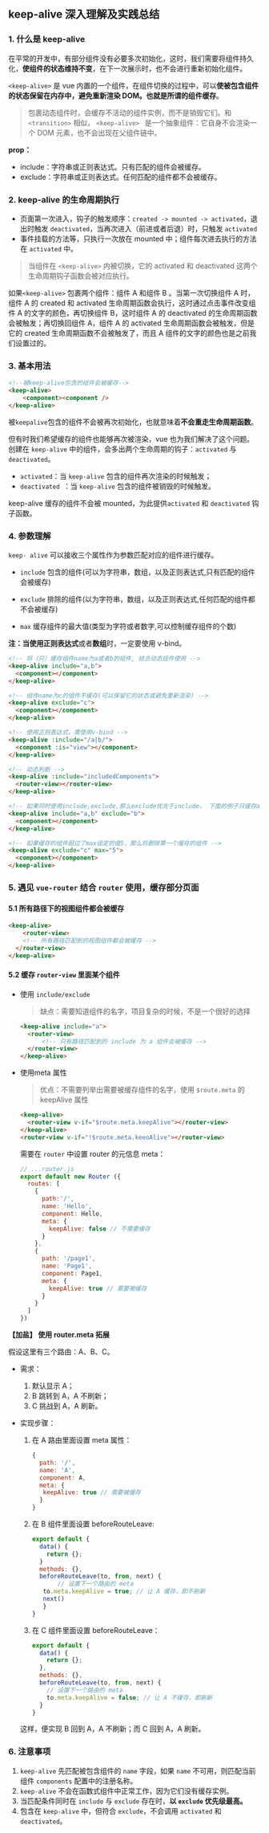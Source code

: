 ## keep-alive 深入理解及实践总结

### 1. 什么是 keep-alive

在平常的开发中，有部分组件没有必要多次初始化，这时，我们需要将组件持久化，**使组件的状态维持不变**，在下一次展示时，也不会进行重新初始化组件。

`<keep-alive>` 是 vue 内置的一个组件，在组件切换的过程中，可以**使被包含组件的状态保留在内存中，避免重新渲染 DOM。**也就是所谓的**组件缓存**。

> <keep-alive> 包裹动态组件时，会缓存不活动的组件实例，而不是销毁它们。和 `<transition>` 相似， `<keep-alive> ` 是一个抽象组件：它自身不会渲染一个 DOM 元素，也不会出现在父组件链中。

**prop：**

- include：字符串或正则表达式。只有匹配的组件会被缓存。
- exclude：字符串或正则表达式。任何匹配的组件都不会被缓存。

### 2. keep-alive 的生命周期执行

- 页面第一次进入，钩子的触发顺序：`created -> mounted -> activated`，退出时触发 `deactivated`，当再次进入（前进或者后退）时，只触发 `activated`
- 事件挂载的方法等，只执行一次放在 mounted 中；组件每次进去执行的方法在 `activated` 中。

> 当组件在 `<keep-alive>` 内被切换，它的 activated 和 deactivated 这两个生命周期钩子函数会被对应执行。

如果`<keep-alive>` 包裹两个组件：组件 A 和组件 B 。当第一次切换组件 A 时，组件 A 的 created 和 activated 生命周期函数会执行，这时通过点击事件改变组件 A 的文字的颜色，再切换组件 B，这时组件 A 的 deactivated 的生命周期函数会被触发；再切换回组件 A，组件 A 的 activated 生命周期函数会被触发，但是它的 created 生命周期函数不会被触发了，而且 A 组件的文字的颜色也是之前我们设置过的。

### 3. 基本用法

```html
<!--被keep-alive包含的组件会被缓存-->
<keep-alive>
    <component><component />
</keep-alive>
```

被`keepalive`包含的组件不会被再次初始化，也就意味着**不会重走生命周期函数**。

但有时我们希望缓存的组件也能够再次被渲染，vue 也为我们解决了这个问题。创建在 `keep-alive` 中的组件，会多出两个生命周期的钩子：`activated` 与  `deactivated`。

- `activated`：当 `keep-alive` 包含的组件再次渲染的时候触发；
- `deactivated `：当 `keep-alive` 包含的组件被销毁的时候触发。

keep-alive 缓存的组件不会被 mounted，为此提供`activated` 和 `deactivated` 钩子函数。

### 4. 参数理解

`keep- alive` 可以接收三个属性作为参数匹配对应的组件进行缓存。

- `include` 包含的组件(可以为字符串，数组，以及正则表达式,只有匹配的组件会被缓存)

- `exclude` 排除的组件(以为字符串，数组，以及正则表达式,任何匹配的组件都不会被缓存)

- `max` 缓存组件的最大值(类型为字符或者数字,可以控制缓存组件的个数)

**注：**当使用**正则表达式**或者**数组**时，一定要使用 v-bind。

```html
<!-- 将（只）缓存组件name为a或者b的组件, 结合动态组件使用 -->
<keep-alive include="a,b">
  <component></component>
</keep-alive>

<!-- 组件name为c的组件不缓存(可以保留它的状态或避免重新渲染) -->
<keep-alive exclude="c"> 
  <component></component>
</keep-alive>

<!-- 使用正则表达式，需使用v-bind -->
<keep-alive :include="/a|b/">
  <component :is="view"></component>
</keep-alive>

<!-- 动态判断 -->
<keep-alive :include="includedComponents">
  <router-view></router-view>
</keep-alive>

<!-- 如果同时使用include,exclude,那么exclude优先于include， 下面的例子只缓存a组件 -->
<keep-alive include="a,b" exclude="b"> 
  <component></component>
</keep-alive>

<!-- 如果缓存的组件超过了max设定的值5，那么将删除第一个缓存的组件 -->
<keep-alive exclude="c" max="5"> 
  <component></component>
</keep-alive>
```

### 5. 遇见 `vue-router` 结合 `router` 使用，缓存部分页面

#### 5.1 所有路径下的视图组件都会被缓存

```html
<keep-alive>
	<router-view>
  	<!-- 所有路径匹配到的视图组件都会被缓存 -->
  </router-view>
</keep-alive>
```

#### 5.2 缓存 `router-view` 里面某个组件

- 使用 `include/exclude`

  > 缺点：需要知道组件的名字，项目复杂的时候，不是一个很好的选择

  ```html
  <keep-alive include="a">
  	<router-view>
    	<!-- 只有路径匹配到的 include 为 a 组件会被缓存 -->
    </router-view>
  </keep-alive>
  ```

- 使用meta 属性

  > 优点：不需要列举出需要被缓存组件的名字，使用 `$route.meta` 的 keepAlive 属性

  ```html
  <keep-alive>
  	<router-view v-if="$route.meta.keepAlive"></router-view>
  </keep-alive>
  <router-view v-if="!$route.meta.keeoAlive"></router-view>
  ```

  需要在 `router` 中设置 router 的元信息 meta：

  ```js
  // ...router.js
  export default new Router ({
    routes: [
      {
        path:'/',
        name: 'Hello',
        component: Hello,
        meta: {
          keepAlive: false // 不需要缓存
        }
      },
      {
        path: '/page1',
        name: 'Page1',
        component: Page1,
        meta: {
          keepAlive: true // 需要被缓存
        }
      }
    ]
  })
  ```

**【加盐】 使用 router.meta 拓展**

假设这里有三个路由：A、B、C。

- 需求：

  1. 默认显示 A；
  2. B 跳转到 A，A 不刷新；
  3. C 挑战到 A，A 刷新。

- 实现步骤：

  1. 在 A 路由里面设置 meta 属性：

     ```js
     {
       path: '/',
       name: 'A',
       component: A,
       meta: {
       	keepAlive: true // 需要被缓存
       }
     }
     ```

  2. 在 B 组件里面设置 beforeRouteLeave:

     ```js
     export default {
       data() {
         return {};
       }
       methods: {},
       beforeRouteLeave(to, from, next) {
     		// 设置下一个路由的 meta
       	to.meta.keepAlive = true; // 让 A 缓存，即不刷新
       	next()
     	}
     }
     ```

  3. 在 C 组件里面设置 beforeRouteLeave：

     ```js
     export default {
       data() {
         return {};
       },
       methods: {},
       beforeRouteLeave(to, from, next) {
         // 设置下一个路由的 meta
         to.meta.keepAlive = false; // 让 A 不缓存，即刷新
       }
     }
     ```

  这样，便实现 B 回到 A，A 不刷新；而 C 回到 A，A 刷新。

### 6. 注意事项

1. `keep-alive` 先匹配被包含组件的 `name` 字段，如果 `name` 不可用，则匹配当前组件 `components` 配置中的注册名称。
2. `keep-alive` 不会在函数式组件中正常工作，因为它们没有缓存实例。
3. 当匹配条件同时在 `include` 与 `exclude` 存在时，**以 `exclude` 优先级最高。**
4. 包含在 `keep-alive` 中，但符合 `exclude`，不会调用 `activated` 和 `deactivated`。